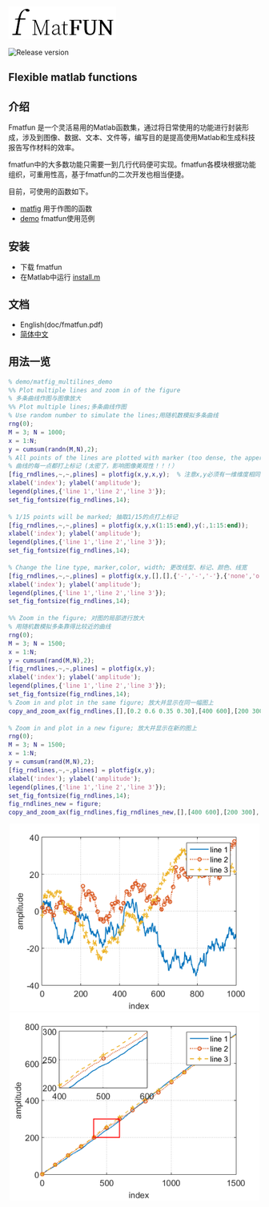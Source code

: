 ![Fmatfun logo](doc/logo/fmatfun.png)

![Release version](https://img.shields.io/badge/release-v0.1.0-blue.svg)
## Flexible matlab functions
## 介绍
Fmatfun 是一个灵活易用的Matlab函数集，通过将日常使用的功能进行封装形成，涉及到图像、数据、文本、文件等，编写目的是提高使用Matlab和生成科技报告写作材料的效率。

fmatfun中的大多数功能只需要一到几行代码便可实现。fmatfun各模块根据功能组织，可重用性高，基于fmatfun的二次开发也相当便捷。

目前，可使用的函数如下。
* [matfig](matfig) 用于作图的函数
* [demo](demo) fmatfun使用范例

## 安装
* 下载 fmatfun
* 在Matlab中运行 [install.m](install.m)  
## 文档
* English(doc/fmatfun.pdf)
* [简体中文](doc/fmatfun.zh-cn.pdf)
## 用法一览
```Matlab
% demo/matfig_multilines_demo
%% Plot multiple lines and zoom in of the figure
% 多条曲线作图与图像放大
%% Plot multiple lines;多条曲线作图
% Use random number to simulate the lines;用随机数模拟多条曲线
rng(0);
M = 3; N = 1000;
x = 1:N;
y = cumsum(randn(M,N),2);
% All points of the lines are plotted with marker (too dense, the apperance will not look good !!!)
% 曲线的每一点都打上标记 (太密了，影响图像美观性！！！）
[fig_rndlines,~,~,plines] = plotfig(x,y,x,y);  % 注意x,y必须有一维维度相同
xlabel('index'); ylabel('amplitude');
legend(plines,{'line 1','line 2','line 3'});
set_fig_fontsize(fig_rndlines,14);

% 1/15 points will be marked; 抽取1/15的点打上标记
[fig_rndlines,~,~,plines] = plotfig(x,y,x(1:15:end),y(:,1:15:end)); 
xlabel('index'); ylabel('amplitude');
legend(plines,{'line 1','line 2','line 3'});
set_fig_fontsize(fig_rndlines,14);

% Change the line type, marker,color, width; 更改线型、标记、颜色、线宽
[fig_rndlines,~,~,plines] = plotfig(x,y,[],[],{'-','-','-'},{'none','o','*'},{[0.0 0.447 0.741],[0.85 0.325 0.098],[0 0 0]},{1.0});
xlabel('index'); ylabel('amplitude');
legend(plines,{'line 1','line 2','line 3'});
set_fig_fontsize(fig_rndlines,14);

%% Zoom in the figure; 对图的局部进行放大
% 用随机数模拟多条靠得比较近的曲线
rng(0);
M = 3; N = 1500;
x = 1:N;
y = cumsum(rand(M,N),2);
[fig_rndlines,~,~,plines] = plotfig(x,y);
xlabel('index'); ylabel('amplitude');
legend(plines,{'line 1','line 2','line 3'});
set_fig_fontsize(fig_rndlines,14);
% Zoom in and plot in the same figure; 放大并显示在同一幅图上
copy_and_zoom_ax(fig_rndlines,[],[0.2 0.6 0.35 0.30],[400 600],[200 300],'rectangle','-');

% Zoom in and plot in a new figure; 放大并显示在新的图上
rng(0);
M = 3; N = 1500;
x = 1:N;
y = cumsum(rand(M,N),2);
[fig_rndlines,~,~,plines] = plotfig(x,y);
xlabel('index'); ylabel('amplitude');
legend(plines,{'line 1','line 2','line 3'});
set_fig_fontsize(fig_rndlines,14);
fig_rndlines_new = figure;
copy_and_zoom_ax(fig_rndlines,fig_rndlines_new,[],[400 600],[200 300],'rectangle','-');
```
<center class="half">
<img src = "doc/demo/lines.png" width="500" />
<img src = "doc/demo/lines_zoom.png" width="500" />
</center>